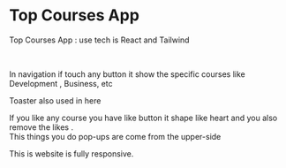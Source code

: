 <h1>Top Courses App</h1>
<p>Top Courses App : use tech is React and Tailwind</p>
<br/>
<p>In navigation if touch any button it show the specific courses like Development , Business, etc</p>
<p>Toaster also used in here</p>
<p>If you like any course you have  like button it shape like heart and you also remove the likes  .<br/> This things you do pop-ups are come from the upper-side </p>
<P>This is website is fully responsive.</P>

